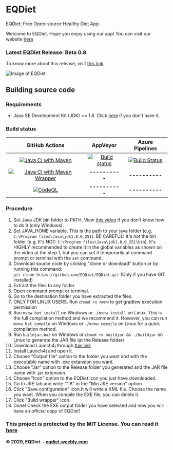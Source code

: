# EQDiet
EQDiet: Free Open-source Healthy Diet App

Welcome to EQDiet. Hope you enjoy using our app! You can visit our website [here](https://eqdiet.weebly.com)

### Latest EQDiet Release: Beta 0.8

To know more about this release, visit [this link](https://eqdiet.weebly.com/release-notes/released-eqdiet-beta-08)

![Image of EQDiet](https://eqdiet.weebly.com/uploads/1/2/2/7/122786941/eqdiet_orig.png)

## Building source code

### Requirements
- Java SE Development Kit (JDK) >= 1.8. Click [here](https://lumi.gq/jdk) if you don't have it.

### Build status
| GitHub Actions | AppVeyor | Azure Pipelines |
|:-:|:-:|:-:|
| [![Java CI with Maven](https://github.com/EQDiet/EQDietBeta0.8/workflows/Java%20CI%20with%20Maven/badge.svg)](https://github.com/EQDiet/EQDietBeta0.8/actions?query=workflow%3A%22Java+CI+with+Maven%22) | [![Build status](https://ci.appveyor.com/api/projects/status/6l4q16pbxa8lv55k?svg=true)](https://ci.appveyor.com/project/EQDiet/EQDietBeta-08) | [![Build Status](https://dev.azure.com/EQDiet/GitHub/_apis/build/status/EQDiet.EQDietBeta0.8?branchName=master)](https://dev.azure.com/EQDiet/GitHub/_build/latest?definitionId=1&branchName=master) |
| [![Java CI with Maven Wrapper](https://github.com/EQDiet/EQDietBeta0.8/workflows/Java%20CI%20with%20Maven%20Wrapper/badge.svg)](https://github.com/EQDiet/EQDietBeta0.8/actions?query=workflow%3A%22Java+CI+with+Maven+Wrapper%22) | **----------** | **----------** |
| [![CodeQL](https://github.com/EQDiet/EQDietBeta0.8/workflows/CodeQL/badge.svg)](https://github.com/EQDiet/EQDietBeta0.8/actions?query=workflow%3ACodeQL) | **----------** | **----------** |

### Procedure
1. Set Java JDK bin folder to PATH. View [this video](https://www.youtube.com/watch?v=vhBNV8no4CI) if you don't know how to do it (only Windows).
2. Set JAVA_HOME variable. This is the path to your java folder (e.g. `C:\Program files\Java\jdk1.8.0_251`). BE CAREFUL! It's not the bin folder (e.g. It's NOT: `C:\Program files\Java\jdk1.8.0_251\bin`). It's HIGHLY recommended to create it in the global variables as shown on the video at the step 1, but you can set it temporarily at command prompt or terminal with the `set` command.
3. Download source code by clicking "clone or download" button or by running this command:                          
`git clone https://github.com/EQDiet/EQDiet.git` (Only if you have GIT installed)
4. Extract the files to any folder.
5. Open command prompt or terminal.
6. Go to the destination folder you have extracted the files.
7. ONLY FOR LINUX USERS. Run `chmod +x mvnw` to get gradlew execution permission
8. Run `mvnw.bat install` on Windows or `./mvnw install` on Linux. This is the full compilation method and we recommend it. However, you can run `mvnw.bat compile` on Windows or `./mvnw compile` on Linux for a quick compilation method.
9. Run `buildjar.bat` on Windows or `chmod +x buildjar && ./buildjar` on Linux to generate the JAR file (at the Release folder)
10. Download Launch4j through [this link](https://eqdiet.weebly.com/uploads/1/2/2/7/122786941/launch4j-3.12-win32.exe)
11. Install Launch4j and open it.
12. Choose "Output file" option to the folder you want and with the executable name with .exe extansion you want.
13. Choose "Jar" option to the Release folder you generated and the JAR file name with .jar extension.
14. Choose "Icon" option to the EQDiet icon you just have downloaded.
15. Go to JRE tab and write "1.8" in the "Min JRE version" option.
16. Click "Save configuration" icon.It will write a XML file. Choose the name you want. When you compile the EXE file, you can delete it.
17. Click "Build wrapper" icon.
18. Done! Check the EXE output folder you have selected and now you will have an official copy of EQDiet!

### This project is protected by the MIT License. You can read it [here](https://github.com/EQDiet/EQDiet/blob/master/LICENSE)

**© 2020, EQDiet. - [eqdiet.weebly.com](https://eqdiet.weebly.com)**
